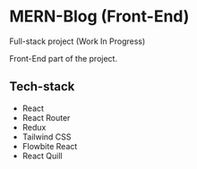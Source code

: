 # MERN-Blog (Front-End)

Full-stack project (Work In Progress)

Front-End part of the project.

## Tech-stack

- React
- React Router
- Redux
- Tailwind CSS
- Flowbite React
- React Quill
